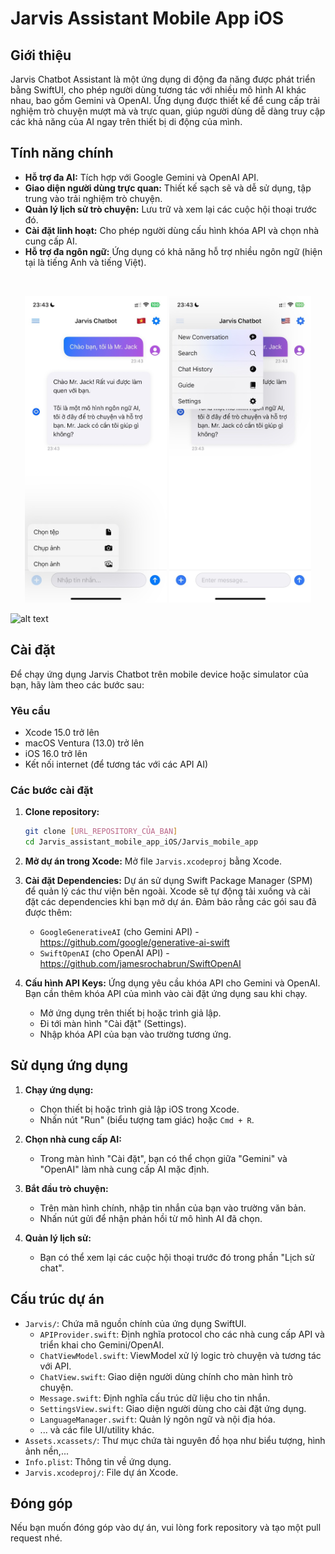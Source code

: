 # Jarvis Assistant Mobile App iOS

## Giới thiệu
Jarvis Chatbot Assistant là một ứng dụng di động đa năng được phát triển bằng SwiftUI, cho phép người dùng tương tác với nhiều mô hình AI khác nhau, bao gồm Gemini và OpenAI. Ứng dụng được thiết kế để cung cấp trải nghiệm trò chuyện mượt mà và trực quan, giúp người dùng dễ dàng truy cập các khả năng của AI ngay trên thiết bị di động của mình.

## Tính năng chính
-   **Hỗ trợ đa AI:** Tích hợp với Google Gemini và OpenAI API.
-   **Giao diện người dùng trực quan:** Thiết kế sạch sẽ và dễ sử dụng, tập trung vào trải nghiệm trò chuyện.
-   **Quản lý lịch sử trò chuyện:** Lưu trữ và xem lại các cuộc hội thoại trước đó.
-   **Cài đặt linh hoạt:** Cho phép người dùng cấu hình khóa API và chọn nhà cung cấp AI.
-   **Hỗ trợ đa ngôn ngữ:** Ứng dụng có khả năng hỗ trợ nhiều ngôn ngữ (hiện tại là tiếng Anh và tiếng Việt).
<br>

<p align="center">
  <img src="https://github.com/Mr-Jack-Tung/Jarvis_assistant_mobile_app_iOS/blob/main/Screenshoot/v0_1_03/IMG_02.jpg" width="45%" />
  <img src="https://github.com/Mr-Jack-Tung/Jarvis_assistant_mobile_app_iOS/blob/main/Screenshoot/v0_1_03/IMG_03.jpg" width="45%" />
</p>

![alt text]()

## Cài đặt
Để chạy ứng dụng Jarvis Chatbot trên mobile device hoặc simulator của bạn, hãy làm theo các bước sau:

### Yêu cầu
-   Xcode 15.0 trở lên
-   macOS Ventura (13.0) trở lên
-   iOS 16.0 trở lên
-   Kết nối internet (để tương tác với các API AI)

### Các bước cài đặt
1.  **Clone repository:**
    ```bash
    git clone [URL_REPOSITORY_CỦA_BẠN]
    cd Jarvis_assistant_mobile_app_iOS/Jarvis_mobile_app
    ```

2.  **Mở dự án trong Xcode:**
    Mở file `Jarvis.xcodeproj` bằng Xcode.

3.  **Cài đặt Dependencies:**
    Dự án sử dụng Swift Package Manager (SPM) để quản lý các thư viện bên ngoài. Xcode sẽ tự động tải xuống và cài đặt các dependencies khi bạn mở dự án. Đảm bảo rằng các gói sau đã được thêm:
    -   `GoogleGenerativeAI` (cho Gemini API) - https://github.com/google/generative-ai-swift
    -   `SwiftOpenAI` (cho OpenAI API) - https://github.com/jamesrochabrun/SwiftOpenAI

4.  **Cấu hình API Keys:**
    Ứng dụng yêu cầu khóa API cho Gemini và OpenAI. Bạn cần thêm khóa API của mình vào cài đặt ứng dụng sau khi chạy.
    -   Mở ứng dụng trên thiết bị hoặc trình giả lập.
    -   Đi tới màn hình "Cài đặt" (Settings).
    -   Nhập khóa API của bạn vào trường tương ứng.

## Sử dụng ứng dụng
1.  **Chạy ứng dụng:**
    -   Chọn thiết bị hoặc trình giả lập iOS trong Xcode.
    -   Nhấn nút "Run" (biểu tượng tam giác) hoặc `Cmd + R`.

2.  **Chọn nhà cung cấp AI:**
    -   Trong màn hình "Cài đặt", bạn có thể chọn giữa "Gemini" và "OpenAI" làm nhà cung cấp AI mặc định.

3.  **Bắt đầu trò chuyện:**
    -   Trên màn hình chính, nhập tin nhắn của bạn vào trường văn bản.
    -   Nhấn nút gửi để nhận phản hồi từ mô hình AI đã chọn.

4.  **Quản lý lịch sử:**
    -   Bạn có thể xem lại các cuộc hội thoại trước đó trong phần "Lịch sử chat".

## Cấu trúc dự án
-   `Jarvis/`: Chứa mã nguồn chính của ứng dụng SwiftUI.
    -   `APIProvider.swift`: Định nghĩa protocol cho các nhà cung cấp API và triển khai cho Gemini/OpenAI.
    -   `ChatViewModel.swift`: ViewModel xử lý logic trò chuyện và tương tác với API.
    -   `ChatView.swift`: Giao diện người dùng chính cho màn hình trò chuyện.
    -   `Message.swift`: Định nghĩa cấu trúc dữ liệu cho tin nhắn.
    -   `SettingsView.swift`: Giao diện người dùng cho cài đặt ứng dụng.
    -   `LanguageManager.swift`: Quản lý ngôn ngữ và nội địa hóa.
    -   ... và các file UI/utility khác.
-   `Assets.xcassets/`: Thư mục chứa tài nguyên đồ họa như biểu tượng, hình ảnh nền,...
-   `Info.plist`: Thông tin về ứng dụng.
-   `Jarvis.xcodeproj/`: File dự án Xcode.

## Đóng góp
Nếu bạn muốn đóng góp vào dự án, vui lòng fork repository và tạo một pull request nhé.
